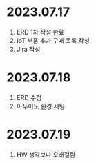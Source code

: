 # 2023.07.17
1. ERD 1차 작성 완료
2. IoT 부품 추가 구매 목록 작성
3. Jira 작성

# 2023.07.18
1. ERD 수정
2. 아두이노 환경 세팅

# 2023.07.19
1. HW 생각보다 오래걸림